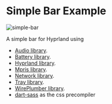 # Simple Bar Example

![simple-bar](https://github.com/user-attachments/assets/a306c864-56b7-44c4-8820-81f424f32b9b)

A simple bar for Hyprland using

- [Audio library](https://aylur.github.io/astal/guide/libraries/audio).
- [Battery library](https://aylur.github.io/astal/guide/libraries/battery).
- [Hyprland library](https://aylur.github.io/astal/guide/libraries/hyprland).
- [Mpris library](https://aylur.github.io/astal/guide/libraries/mpris).
- [Network library](https://aylur.github.io/astal/guide/libraries/network).
- [Tray library](https://aylur.github.io/astal/guide/libraries/tray).
- [WirePlumber library](https://aylur.github.io/astal/guide/libraries/wireplumber).
- [dart-sass](https://sass-lang.com/dart-sass/) as the css precompiler
